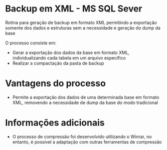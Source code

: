 # Backup em XML - MS SQL Sever
Rotina para geração de backup em formato XML permitindo a exportação somente dos dados e estruturas sem a necessidade e geração do dump da base

O processo consiste em:
 * Gerar a exportação dos dados da base em formato XML, individualizando cada tabela em um arquivo específico
 * Realizar a compactação da pasta de backup

# Vantagens do processo

 * Permite a exportação dos dados de uma determinada base em formato XML, removendo a necessidade de dump da base do modo tradicional

# Informações adicionais

 * O processo de compressão foi desenvolvido utilizando o Winrar, no entanto, é possível a adaptação com outras ferramentas de compressão

